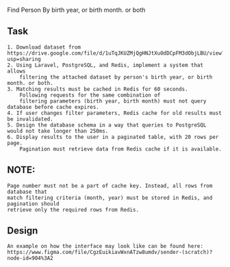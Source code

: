 Find Person By birth year, or birth month. or both

## Task 

    1. Download dataset from https://drive.google.com/file/d/1uTqJKUZMjQgHNJtXuOdDCpFM3dObjLBU/view?usp=sharing
    2. Using Laravel, PostgreSQL, and Redis, implement a system that allows 
        filtering the attached dataset by person's birth year, or birth month. or both.
    3. Matching results must be cached in Redis for 60 seconds. 
        Following requests for the same combination of 
        filtering parameters (birth year, birth month) must not query database before cache expires.
    4. If user changes filter parameters, Redis cache for old results must be invalidated.
    5. Design the database schema in a way that queries to PostgreSQL would not take longer than 250ms.
    6. Display results to the user in a paginated table, with 20 rows per page. 
        Pagination must retrieve data from Redis cache if it is available.

## NOTE: 
    Page number must not be a part of cache key. Instead, all rows from database that 
    match filtering criteria (month, year) must be stored in Redis, and pagination should 
    retrieve only the required rows from Redis.

## Design
    An example on how the interface may look like can be found here: 
    https://www.figma.com/file/CgzEuikiavWxnATzw8umdv/sender-(scratch)?node-id=904%3A2


